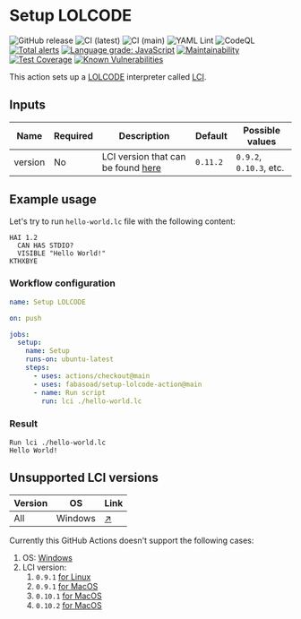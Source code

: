 # Setup LOLCODE

![GitHub release](https://img.shields.io/github/v/release/fabasoad/setup-lolcode-action?include_prereleases) ![CI (latest)](https://github.com/fabasoad/setup-lolcode-action/workflows/CI%20(latest)/badge.svg) ![CI (main)](https://github.com/fabasoad/setup-lolcode-action/workflows/CI%20(main)/badge.svg) ![YAML Lint](https://github.com/fabasoad/setup-lolcode-action/workflows/YAML%20Lint/badge.svg) ![CodeQL](https://github.com/fabasoad/setup-lolcode-action/workflows/CodeQL/badge.svg) [![Total alerts](https://img.shields.io/lgtm/alerts/g/fabasoad/setup-lolcode-action.svg?logo=lgtm&logoWidth=18)](https://lgtm.com/projects/g/fabasoad/setup-lolcode-action/alerts/) [![Language grade: JavaScript](https://img.shields.io/lgtm/grade/javascript/g/fabasoad/setup-lolcode-action.svg?logo=lgtm&logoWidth=18)](https://lgtm.com/projects/g/fabasoad/setup-lolcode-action/context:javascript) [![Maintainability](https://api.codeclimate.com/v1/badges/7c26e57f2c17d638150d/maintainability)](https://codeclimate.com/github/fabasoad/setup-lolcode-action/maintainability) [![Test Coverage](https://api.codeclimate.com/v1/badges/7c26e57f2c17d638150d/test_coverage)](https://codeclimate.com/github/fabasoad/setup-lolcode-action/test_coverage) [![Known Vulnerabilities](https://snyk.io/test/github/fabasoad/setup-lolcode-action/badge.svg?targetFile=package.json)](https://snyk.io/test/github/fabasoad/setup-lolcode-action?targetFile=package.json)

This action sets up a [LOLCODE](http://www.lolcode.org/) interpreter called [LCI](https://github.com/justinmeza/lci).

## Inputs

| Name    | Required | Description                                                                      | Default   | Possible values          |
|---------|----------|----------------------------------------------------------------------------------|-----------|--------------------------|
| version | No       | LCI version that can be found [here](https://github.com/justinmeza/lci/releases) | `0.11.2`  | `0.9.2`, `0.10.3`, etc.  |

## Example usage

Let's try to run `hello-world.lc` file with the following content:

```cobol
HAI 1.2
  CAN HAS STDIO?
  VISIBLE "Hello World!"
KTHXBYE
```

### Workflow configuration

```yaml
name: Setup LOLCODE

on: push

jobs:
  setup:
    name: Setup
    runs-on: ubuntu-latest
    steps:
      - uses: actions/checkout@main
      - uses: fabasoad/setup-lolcode-action@main
      - name: Run script
        run: lci ./hello-world.lc
```

### Result

```shell
Run lci ./hello-world.lc
Hello World!
```

## Unsupported LCI versions

| Version | OS      | Link                                                    |
|---------|---------|---------------------------------------------------------|
| All     | Windows | [&#x2197;](https://github.com/justinmeza/lci/issues/44) |
Currently this GitHub Actions doesn't support the following cases:

1. OS: [Windows](https://github.com/justinmeza/lci/issues/44)
1. LCI version:
    1. `0.9.1` [for Linux](https://github.com/fabasoad/setup-lolcode-action/actions/runs/389983860)
    1. `0.9.1` [for MacOS](https://github.com/fabasoad/setup-lolcode-action/actions/runs/389997992)
    1. `0.10.1` [for MacOS](https://github.com/fabasoad/setup-lolcode-action/actions/runs/389991819)
    1. `0.10.2` [for MacOS](https://github.com/fabasoad/setup-lolcode-action/actions/runs/390000387)
